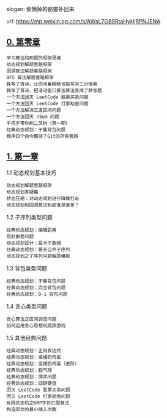 
slogan: 偷懒掉的都要补回来

url: https://mp.weixin.qq.com/s/AWsL7G89RtaHyHjRPNJENA

## [0. 第零章](./_0)
    学习算法和刷题的框架思维
    动态规划解题套路框架
    回溯算法解题套路框架
    BFS 算法解题套路框架
    我写了首诗，让你闭着眼睛也能写对二分搜索
    我写了首诗，把滑动窗口算法算法变成了默写题
    一个方法团灭 LeetCode 股票买卖问题
    一个方法团灭 LeetCode 打家劫舍问题
    一个方法解决三道区间问题
    一个方法团灭 nSum 问题
    手把手带你刷二叉树（第一期）
    经典动态规划：子集背包问题
    我用四个命令概括了Git的所有套路

## [1. 第一章](./_1)
1.1 动态规划基本技巧

    动态规划解题套路框架
    动态规划答疑篇
    状态压缩：对动态规划进行降维打击
    动态规划和回溯算法到底谁是谁爹？

1.2 子序列类型问题

    经典动态规划：编辑距离
    信封嵌套问题
    动态规划设计：最大子数组
    经典动态规划：最长公共子序列
    动态规划之子序列问题解题模板

1.3 背包类型问题

    经典动态规划：子集背包问题
    经典动态规划：完全背包问题
    经典动态规划：0-1 背包问题

1.4 贪心类型问题

    贪心算法之区间调度问题
    如何运用贪心思想玩跳跃游戏

1.5 其他经典问题

    经典动态规划：正则表达式
    经典动态规划：高楼扔鸡蛋
    经典动态规划：高楼扔鸡蛋（进阶）
    经典动态规划：戳气球
    经典动态规划：博弈问题
    经典动态规划：四键键盘
    团灭 LeetCode 股票买卖问题
    团灭 LeetCode 打家劫舍问题
    有限状态机之KMP字符匹配算法
    构造回文的最小插入次数